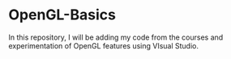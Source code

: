 # OpenGL-Basics
In this repository, I will be adding my code from the courses and experimentation of OpenGL features using VIsual Studio.
